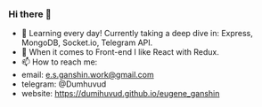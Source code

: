 ### Hi there 👋

- 🌱 Learning every day! Currently taking a deep dive in: Express, MongoDB, Socket.io, Telegram API.
- 🌱 When it comes to Front-end I like React with Redux.
- 📫 How to reach me: 
- email: e.s.ganshin.work@gmail.com
- telegram: @Dumhuvud
- website: https://dumihuvud.github.io/eugene_ganshin


